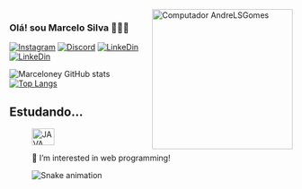 


<img src="https://raw.githubusercontent.com/MicaelliMedeiros/micaellimedeiros/master/image/computer-illustration.png" min-width="250px" max-width="250px" width="250px" align="right" alt="Computador AndreLSGomes">



### Olá! sou Marcelo Silva 👨🏻‍💻





[![Instagram](https://img.shields.io/badge/Instagram-E4405F?style=for-the-badge&logo=instagram&logoColor=white)](https://www.instagram.com/marceloneyy/)
[![Discord](https://img.shields.io/badge/Discord-7289DA?style=for-the-badge&logo=discord&logoColor=white)](https://discord.com/channels/@me)
[![LinkeDin](https://img.shields.io/badge/LinkedIn-0077B5?style=for-the-badge&logo=linkedin&logoColor=white)](https://www.linkedin.com/in/marcelo-silva-40b39422b/)
[![LinkeDin](	https://img.shields.io/badge/Gmail-D14836?style=for-the-badge&logo=gmail&logoColor=white)](https://mail.google.com/mail/u/0/#inbox)

![Marceloney GitHub stats](https://github-readme-stats.vercel.app/api?username=Marceloney&show_icons=true&theme=)
[![Top Langs](https://github-readme-stats.vercel.app/api/top-langs/?username=Marceloney&hide_progress=true)](https://github.com/Marceloney/github-readme-stats)

## Estudando... 

<dir style="display: incline_block"><br\>
<img align="center" alt="JAVA" height="30" width="40" src="https://cdn.jsdelivr.net/gh/devicons/devicon/icons/java/java-original.svg">
  </div><br/>
  
👀 I’m interested in web programming!
  

 
![Snake animation](https://github.com/Lynikerrr/Lynikerrr/blob/output/github-contribution-grid-snake.svg)

</div>
  
 
  
  
  

